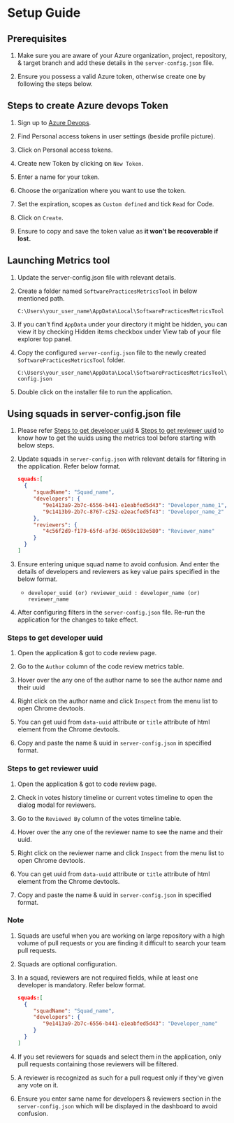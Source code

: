 # Setup Guide

## Prerequisites

1. Make sure you are aware of your Azure organization, project, repository, &
   target branch and add these details in the `server-config.json` file.

2. Ensure you possess a valid Azure token, otherwise create one by following
   the steps below.

## Steps to create Azure devops Token

1. Sign up to [Azure Devops](https://dev.azure.com/).

2. Find Personal access tokens in user settings (beside profile picture).

3. Click on Personal access tokens.

4. Create new Token by clicking on `New Token`.

5. Enter a name for your token.

6. Choose the organization where you want to use the token.

7. Set the expiration, scopes as `Custom defined` and tick `Read` for Code.

8. Click on `Create`.

9. Ensure to copy and save the token value as **it won't be recoverable if lost.**

## Launching Metrics tool

1. Update the server-config.json file with relevant details.

2. Create a folder named `SoftwarePracticesMetricsTool` in below mentioned path.

   ```shell
   C:\Users\your_user_name\AppData\Local\SoftwarePracticesMetricsTool
   ```

3. If you can't find `AppData` under your directory it might be hidden, you can
   view it by checking Hidden items checkbox under View tab of your file explorer
   top panel.

4. Copy the configured `server-config.json` file to the newly created
   `SoftwarePracticesMetricsTool` folder.

   ```shell
   C:\Users\your_user_name\AppData\Local\SoftwarePracticesMetricsTool\server-config.json
   ```

5. Double click on the installer file to run the application.

## Using squads in server-config.json file

1. Please refer [Steps to get developer uuid](#steps-to-get-developer-uuid) &
   [Steps to get reviewer uuid](#steps-to-get-reviewer-uuid) to know how to get
   the uuids using the metrics tool before starting with below steps.

2. Update squads in `server-config.json` with relevant details for filtering in
   the application. Refer below format.

   ```JSON
   squads:[
     {
        "squadName": "Squad_name",
        "developers": {
           "9e1413a9-2b7c-6556-b441-e1eabfed5d43": "Developer_name_1",
           "9c1413b9-2b7c-8767-c252-e2eacfed5f43": "Developer_name_2"
        },
        "reviewers": {
           "4c56f2d9-f179-65fd-af3d-0650c183e580": "Reviewer_name"
        }
     }
   ]
   ```

3. Ensure entering unique squad name to avoid confusion. And enter the details
   of developers and reviewers as key value pairs specified in the below
   format.

   - `developer_uuid (or) reviewer_uuid : developer_name (or) reviewer_name`

4. After configuring filters in the `server-config.json` file. Re-run the application
   for the changes to take effect.

### Steps to get developer uuid

1. Open the application & got to code review page.

2. Go to the `Author` column of the code review metrics table.

3. Hover over the any one of the author name to see the author name and their uuid

4. Right click on the author name and click `Inspect` from the menu list to open
   Chrome devtools.

5. You can get uuid from `data-uuid` attribute or `title` attribute of html element
   from the Chrome devtools.

6. Copy and paste the name & uuid in `server-config.json` in specified format.

### Steps to get reviewer uuid

1. Open the application & got to code review page.

2. Check in votes history timeline or current votes timeline to open the dialog modal
   for reviewers.

3. Go to the `Reviewed By` column of the votes timeline table.

4. Hover over the any one of the reviewer name to see the name and their uuid.

5. Right click on the reviewer name and click `Inspect` from the menu list to open
   Chrome devtools.

6. You can get uuid from `data-uuid` attribute or `title` attribute of html element
   from the Chrome devtools.

7. Copy and paste the name & uuid in `server-config.json` in specified format.

### Note

1. Squads are useful when you are working on large repository with a high volume
   of pull requests or you are finding it difficult to search your team pull requests.

2. Squads are optional configuration.

3. In a squad, reviewers are not required fields, while at least one developer
   is mandatory. Refer below format.

   ```JSON
   squads:[
     {
        "squadName": "Squad_name",
        "developers": {
           "9e1413a9-2b7c-6556-b441-e1eabfed5d43": "Developer_name"
        }
     }
   ]
   ```

4. If you set reviewers for squads and select them in the application, only pull
   requests containing those reviewers will be filtered.

5. A reviewer is recognized as such for a pull request only if they've given any
   vote on it.

6. Ensure you enter same name for developers & reviewers section in the `server-config.json`
   which will be displayed in the dashboard to avoid confusion.
